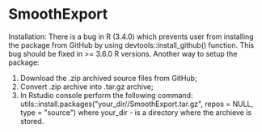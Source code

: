 # SmoothExport
 Installation:
 There is a bug in R (3.4.0) which prevents user from installing the package from GitHub by using devtools::install_github() function.
 This bug should be fixed in >= 3.6.0 R versions. 
 Another way to setup the package:
1. Download the .zip archived source files from GitHub;  
2. Convert .zip archive into .tar.gz archive;
3. In Rstudio console perform the following command:
   utils::install.packages("your_dir//SmoothExport.tar.gz", repos = NULL, type = "source")
   where your_dir - is a directory where the archieve is stored.
   
